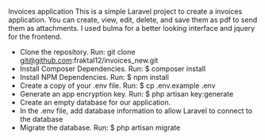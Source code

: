 Invoices application
This is a simple Laravel project to create a invoices application. You can create, view, edit, delete, and save them as pdf to send them as attachments. I used bulma for a better looking interface and jquery for the frontend.

- Clone the repository. Run: git clone git@github.com:fraktal12/invoices_new.git
- Install Composer Dependencies. Run: $ composer install
- Install NPM Dependencies. Run: $ npm install
- Create a copy of your .env file. Run: $ cp .env.example .env
- Generate an app encryption key. Run: $ php artisan key:generate
- Create an empty database for our application.
- In the .env file, add database information to allow Laravel to connect to the database
- Migrate the database. Run: $ php artisan migrate

